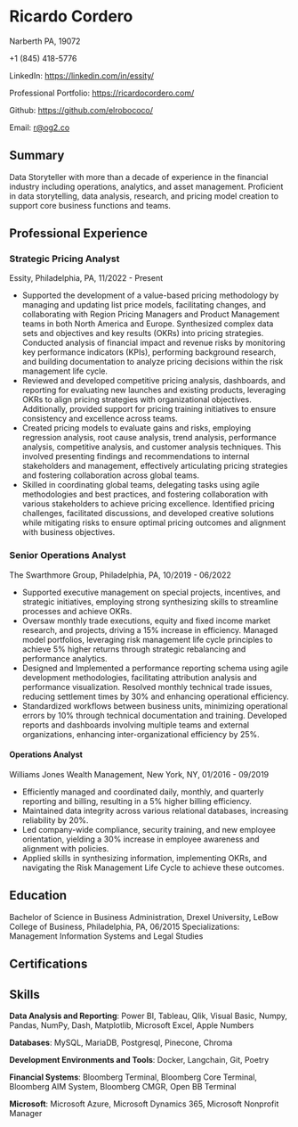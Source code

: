 # Ricardo Cordero

Narberth PA, 19072

+1 (845) 418-5776

LinkedIn: https://linkedin.com/in/essity/ 

Professional Portfolio: https://ricardocordero.com/

Github: https://github.com/elrobococo/

Email: r@og2.co 

## Summary
Data Storyteller with more than a decade of experience in the financial industry including operations, analytics, and asset management. 
Proficient in data storytelling, data analysis, research, and pricing model creation to support core business functions and teams. 

## Professional Experience
### **Strategic Pricing Analyst**
Essity, Philadelphia, PA, 11/2022 - Present

+ Supported the development of a value-based pricing methodology by managing and updating list price models, facilitating changes, and collaborating with Region Pricing Managers and Product Management teams in both North America and Europe. Synthesized complex data sets and objectives and key results (OKRs) into pricing strategies. Conducted analysis of financial impact and revenue risks by monitoring key performance indicators (KPIs), performing background research, and building documentation to analyze pricing decisions within the risk management life cycle.
+ Reviewed and developed competitive pricing analysis, dashboards, and reporting for evaluating new launches and existing products, leveraging OKRs to align pricing strategies with organizational objectives. Additionally, provided support for pricing training initiatives to ensure consistency and excellence across teams.
+ Created pricing models to evaluate gains and risks, employing regression analysis, root cause analysis, trend analysis, performance analysis, competitive analysis, and customer analysis techniques. This involved presenting findings and recommendations to internal stakeholders and management, effectively articulating pricing strategies and fostering collaboration across global teams.
+ Skilled in coordinating global teams, delegating tasks using agile methodologies and best practices, and fostering collaboration with various stakeholders to achieve pricing excellence. Identified pricing challenges, facilitated discussions, and developed creative solutions while mitigating risks to ensure optimal pricing outcomes and alignment with business objectives.

### **Senior Operations Analyst** 
The Swarthmore Group, Philadelphia, PA, 10/2019 - 06/2022

+ Supported executive management on special projects, incentives, and strategic initiatives, employing strong synthesizing skills to streamline processes and achieve OKRs. 
+ Oversaw monthly trade executions, equity and fixed income market research, and projects, driving a 15% increase in efficiency. Managed model portfolios, leveraging risk management life cycle principles to achieve 5% higher returns through strategic rebalancing and performance analytics. 
+ Designed and Implemented a performance reporting schema using agile development methodologies, facilitating attribution analysis and performance visualization. Resolved monthly technical trade issues, reducing settlement times by 30% and enhancing operational efficiency. 
+ Standardized workflows between business units, minimizing operational errors by 10% through technical documentation and training. Developed reports and dashboards involving multiple teams and external organizations, enhancing inter-organizational efficiency by 25%.

#### **Operations Analyst**
Williams Jones Wealth Management, New York, NY, 01/2016 - 09/2019

+ Efficiently managed and coordinated daily, monthly, and quarterly reporting and billing, resulting in a 5% higher billing efficiency.
+ Maintained data integrity across various relational databases, increasing reliability by 20%.
+ Led company-wide compliance, security training, and new employee orientation, yielding a 30% increase in employee awareness and alignment with policies.
+ Applied skills in synthesizing information, implementing OKRs, and navigating the Risk Management Life Cycle to achieve these outcomes.

## Education
Bachelor of Science in Business Administration, Drexel University, LeBow College of Business, Philadelphia, PA, 06/2015
Specializations: Management Information Systems and Legal Studies

## Certifications


## Skills
**Data Analysis and Reporting**: Power BI, Tableau, Qlik, Visual Basic, Numpy, Pandas, NumPy, Dash, Matplotlib, Microsoft Excel, Apple Numbers

**Databases**: MySQL, MariaDB, Postgresql, Pinecone, Chroma

**Development Environments and Tools**: Docker, Langchain, Git, Poetry

**Financial Systems**: Bloomberg Terminal, Bloomberg Core Terminal, Bloomberg AIM System, Bloomberg CMGR, Open BB Terminal

**Microsoft**: Microsoft Azure, Microsoft Dynamics 365, Microsoft Nonprofit Manager

